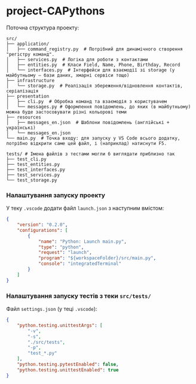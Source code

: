 # project-CAPythons

Поточна структура проекту:
```plaintext
src/
├── application/
│   ├── command_registry.py  # Потрібний для динамічного створення "регістру команд".
│   ├── services.py  # Логіка для роботи з контактами
│   ├── entities.py  # Класи Field, Name, Phone, Birthday, Record
│   └── interfaces.py  # Інтерфейси для взаємодії зі storage (у майбутньому — бази даних, хмарні сервіси тощо)
├── infrastructure
│   └── storage.py  # Реалізація збереження/відновлення контактів, серіалізація
├── presentation
│   ├── cli.py  # Обробка команд та взаємодія з користувачем 
│   └── messages.py # Оформлення повідомлень, до яких (в майбутньому) можна буде застосовувати різні кольорові теми
├── resources
│   ├── messages_en.json  # Шаблони повідомлень (англійські + українські)
│   └── messages_en.json
└── main.py  # Точка входу: для запуску у VS Code всього додатку, потрібно відкрити саме цей файл, і (наприклад) натиснути F5.

tests/ # Імена файлів з тестами могли б виглядати приблизно так
├── test_cli.py
├── test_entities.py
├── test_interfaces.py
├── test_services.py
└── test_storage.py
```

### Налаштування запуску проекту
У теку `.vscode` додати файл `launch.json` з наступним вмістом:
```json
{
    "version": "0.2.0",
    "configurations": [
        {
            "name": "Python: Launch main.py",
            "type": "python",
            "request": "launch",
            "program": "${workspaceFolder}/src/main.py",
            "console": "integratedTerminal"
        }
    ]
}
```

### Налаштування запуску тестів з теки `src/tests/`
Файл `settings.json` (у теці `.vscode`):
```json
{
    "python.testing.unittestArgs": [
        "-v",
        "-s",
        "./src/tests",
        "-p",
        "test_*.py"
    ],
    "python.testing.pytestEnabled": false,
    "python.testing.unittestEnabled": true
}
```